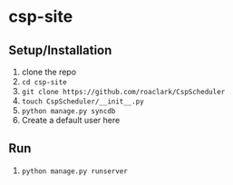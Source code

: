 csp-site
========

Setup/Installation
------------------

1. clone the repo
2. `cd csp-site`
3. `git clone https://github.com/roaclark/CspScheduler`
4. `touch CspScheduler/__init__.py`
5. `python manage.py syncdb`
6. Create a default user here

Run
---

1. `python manage.py runserver`

